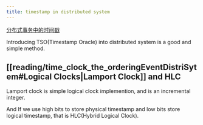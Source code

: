 ```yaml
---
title: timestamp in distributed system
---
```

 [分布式事务中的时间戳](https://ericfu.me/timestamp-in-distributed-trans) 

Introducing TSO(Timestamp Oracle) into distributed system is a good and simple method.

## [[reading/time_clock_the_orderingEventDistriSytem#Logical Clocks|Lamport Clock]] and HLC
Lamport clock is simple logical clock implemention, and is an incremental integer.

And If we use high bits to store physical timestamp and low bits store logical timestamp, that is HLC(Hybrid Logical Clock). 